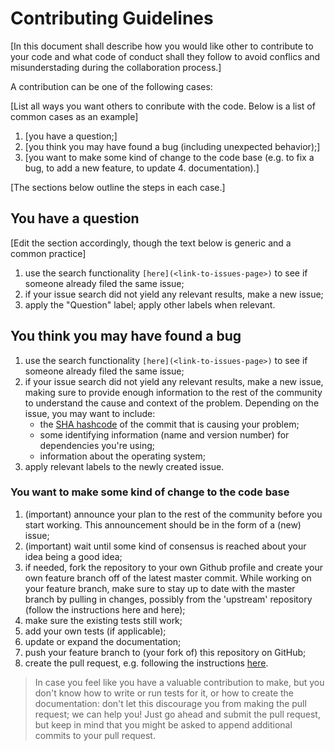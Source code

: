 # Contributing Guidelines

[In this document shall describe how you would like other to contribute to your code and what code of conduct shall they follow to avoid conflics and misunderstading during the collaboration process.]

A contribution can be one of the following cases:

[List all ways you want others to conribute with the code. Below is a list of common cases as an example]
    
1. [you have a question;]
2. [you think you may have found a bug (including unexpected behavior);]
3. [you want to make some kind of change to the code base (e.g. to fix a bug, to add a new feature, to update 4. documentation).]

[The sections below outline the steps in each case.]

## You have a question
    
[Edit the section accordingly, though the text below is generic and a common practice]
1. use the search functionality `[here](<link-to-issues-page>)` to see if someone already filed the same issue;
2. if your issue search did not yield any relevant results, make a new issue;
3. apply the "Question" label; apply other labels when relevant.

## You think you may have found a bug

1. use the search functionality `[here](<link-to-issues-page>)` to see if someone already filed the same issue;
2. if your issue search did not yield any relevant results, make a new issue, making sure to provide enough information to the rest of the community to understand the cause and context of the problem. Depending on the issue, you may want to include:
    - the [SHA hashcode](https://help.github.com/articles/autolinked-references-and-urls/#commit-shas) of the commit that is causing your problem;
    - some identifying information (name and version number) for dependencies you're using;
    - information about the operating system;
3. apply relevant labels to the newly created issue.

### You want to make some kind of change to the code base

1. (important) announce your plan to the rest of the community before you start working. This announcement should be in the form of a (new) issue;
2. (important) wait until some kind of consensus is reached about your idea being a good idea;
3. if needed, fork the repository to your own Github profile and create your own feature branch off of the latest master commit. While working on your feature branch, make sure to stay up to date with the master branch by pulling in changes, possibly from the 'upstream' repository (follow the instructions here and here);
4. make sure the existing tests still work;
5. add your own tests (if applicable);
6. update or expand the documentation;
7. push your feature branch to (your fork of) this repository on GitHub;
8. create the pull request, e.g. following the instructions [here](https://docs.github.com/en/github/collaborating-with-pull-requests/proposing-changes-to-your-work-with-pull-requests/creating-a-pull-request).

> In case you feel like you have a valuable contribution to make, but you don't know how to write or run tests for it, or how to create the documentation: don't let this discourage you from making the pull request; we can help you! Just go ahead and submit the pull request, but keep in mind that you might be asked to append additional commits to your pull request.